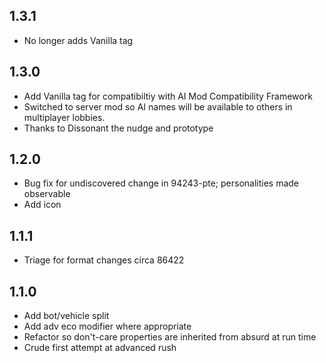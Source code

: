 ## 1.3.1

- No longer adds Vanilla tag

## 1.3.0

- Add Vanilla tag for compatibiltiy with AI Mod Compatibility Framework
- Switched to server mod so AI names will be available to others in multiplayer lobbies.
- Thanks to Dissonant the nudge and prototype

## 1.2.0

- Bug fix for undiscovered change in 94243-pte; personalities made observable
- Add icon

## 1.1.1

- Triage for format changes circa 86422

## 1.1.0

- Add bot/vehicle split
- Add adv eco modifier where appropriate
- Refactor so don't-care properties are inherited from absurd at run time
- Crude first attempt at advanced rush
